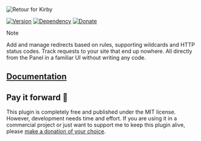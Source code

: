 ![Retour for Kirby](https://distantnative.com/retour-for-kirby/ogimage.png)

[![Version](https://img.shields.io/badge/version-5.4.1-8dbae7.svg?style=for-the-badge)](https://github.com/distantnative/retour-for-kirby/releases)
[![Dependency](https://img.shields.io/badge/kirby-4.3.1_%2F_5.x-f0d575.svg?style=for-the-badge)](https://getkirby.com/)
[![Donate](https://img.shields.io/badge/support-give_back-bdde7a.svg?style=for-the-badge)](https://paypal.me/distantnative)

> [!NOTE]
> Add and manage redirects based on rules, supporting wildcards and HTTP status codes. Track requests to your site that end up nowhere. All directly from the Panel in a familiar UI without writing any code.

## [Documentation](https://distantnative.github.io/retour-for-kirby/)

## Pay it forward 💛

This plugin is completely free and published under the MIT license. However, development needs time and effort. If you are using it in a commercial project or just want to support me to keep this plugin alive, please [make a donation of your choice](https://paypal.me/distantnative).
